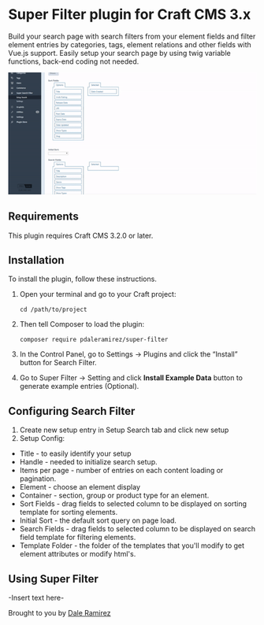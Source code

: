 # Super Filter plugin for Craft CMS 3.x  
  
Build your search page with search filters from your element fields and filter element entries by categories, tags, element relations and other fields with Vue.js support. Easily setup your search page by using twig variable functions, back-end coding not needed.
  
![Screenshot](resources/img/super-filter-quick-demo.gif)  
  
## Requirements  
  
This plugin requires Craft CMS 3.2.0 or later.  
  
## Installation  
  
To install the plugin, follow these instructions.  
  
 1. Open your terminal and go to your Craft project:  
  
        cd /path/to/project  
  
 2. Then tell Composer to load the plugin:  
  
        composer require pdaleramirez/super-filter  
  
 3. In the Control Panel, go to Settings → Plugins and click the “Install” button for Search Filter.  
 4. Go to Super Filter -> Setting and click **Install Example Data** button  to generate example entries (Optional).
  
## Configuring Search Filter  
1. Create new setup entry in Setup Search tab and click new setup
2. Setup Config:
- Title - to easily identify your setup
- Handle - needed to initialize search setup.
- Items per page - number of entries on each content loading or pagination.
- Element - choose an element display
- Container - section, group or product type for an element.
- Sort Fields - drag fields to selected column to be displayed on sorting template for sorting elements.
- Initial Sort - the default sort query on page load.
- Search Fields - drag fields to selected column to be displayed on search field template for filtering elements.
- Template Folder - the folder of the templates that you'll modify to get element attributes or modify html's.

  
## Using Super Filter  
  
-Insert text here-  
  

Brought to you by [Dale Ramirez](https://github.com/pdaleramirez)
